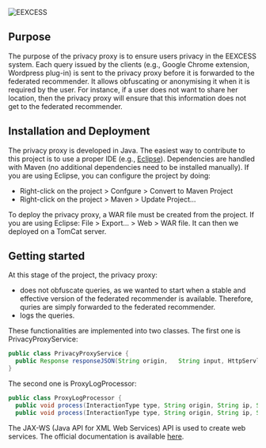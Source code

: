 ![EEXCESS](http://eexcess.eu/wp-content/uploads/2013/04/eexcess_Logo_neu1.jpg "EEXCESS")

## Purpose
The purpose of the privacy proxy is to ensure users privacy in the EEXCESS system. Each query issued by the clients (e.g., Google Chrome extension, Wordpress plug-in) is sent to the privacy proxy before it is forwarded to the federated recommender. It allows obfuscating or anonymising it when it is required by the user. For instance, if a user does not want to share her location, then the privacy proxy will ensure that this information does not get to the federated recommender. 

## Installation and Deployment
The privacy proxy is developed in Java. The easiest way to contribute to this project is to use a proper IDE (e.g., [Eclipse](http://eclipse.org/)). Dependencies are handled with Maven (no additional dependencies need to be installed manually). If you are using Eclipse, you can configure the project by doing: 
* Right-click on the project > Confgure > Convert to Maven Project
* Right-click on the project > Maven > Update Project...

To deploy the privacy proxy, a WAR file must be created from the project. If you are using Eclipse: File > Export... > Web > WAR file. It can then we deployed on a TomCat server. 

## Getting started
At this stage of the project, the privacy proxy: 
* does not obfuscate queries, as we wanted to start when a stable and effective version of the federated recommender is available. Therefore, quries are simply forwarded to the federated recommender. 
* logs the queries. 

These functionalities are implemented into two classes. The first one is PrivacyProxyService: 
```java
public class PrivacyProxyService {
  public Response responseJSON(String origin,	String input, HttpServletRequest req) { ... }
}
```
The second one is ProxyLogProcessor: 
```java
public class ProxyLogProcessor {
  public void process(InteractionType type, String origin, String ip, String request) { ... }
  public void process(InteractionType type, String origin, String ip, String request, String answer) { ... }
```

The JAX-WS (Java API for XML Web Services) API is used to create web services. The official documentation is available [here](https://jax-ws.java.net). 
